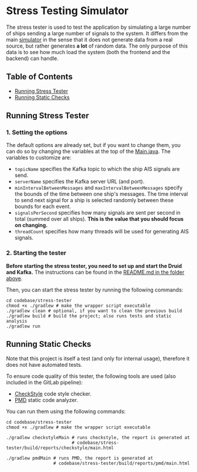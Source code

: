 # Stress Testing Simulator

The stress tester is used to test 
the application by simulating a large number of ships sending a large number of signals
to the system. It differs from the main [simulator](../simulator) in the sense that it does not generate
data from a real source, but rather generates **a lot** of random data. The only purpose of this data 
is to see how much load the system (both the frontend and the backend) can handle.

## Table of Contents
- [Running Stress Tester](#running-stress-tester)
- [Running Static Checks](#running-static-checks)

## Running Stress Tester

### 1. Setting the options

The default options are already set, but if you want to change them, you can do so by changing
the variables at the top of the [Main.java](src/main/java/stresstester/Main.java).
The variables to customize are:
- `topicName` specifies the Kafka topic to which the ship AIS signals are send.
- `serverName` specifies the Kafka server URL (and port).
- `minIntervalBetweenMessages` and `maxIntervalBetweenMessages` specify the bounds of the time between one ship's messages. The time interval to send next signal for a ship is selected randomly between these bounds for each event.
- `signalsPerSecond` specifies how many signals are sent per second in total (summed over all ships). **This is the value that you should focus on changing.**
- `threadCount` specifies how many threads will be used for generating AIS signals.

### 2. Starting the tester

**Before starting the stress tester, you need to set up and start the Druid and Kafka.** The instructions can be found in the [README.md in the folder above](../README.md). 

Then, you can start the stress tester by running the following commands:
```shell
cd codebase/stress-tester
chmod +x ./gradlew # make the wrapper script executable
./gradlew clean # optional, if you want to clean the previous build
./gradlew build # build the project; also runs tests and static analysis
./gradlew run 
```

## Running Static Checks

Note that this project is itself a test (and only for internal usage), therefore it
does not have automated tests.

To ensure code quality of this tester, the following tools are used (also included in the GitLab pipeline):
- [CheckStyle](https://checkstyle.sourceforge.io/) code style checker.
- [PMD](https://pmd.github.io/) static code analyzer.

You can run them using the following commands:
```shell
cd codebase/stress-tester
chmod +x ./gradlew # make the wrapper script executable

./gradlew checkstyleMain # runs checkstyle, the report is generated at 
                         # codebase/stress-tester/build/reports/checkstyle/main.html
                         
./gradlew pmdMain # runs PMD, the report is generated at
                  # codebase/stress-tester/build/reports/pmd/main.html
```


